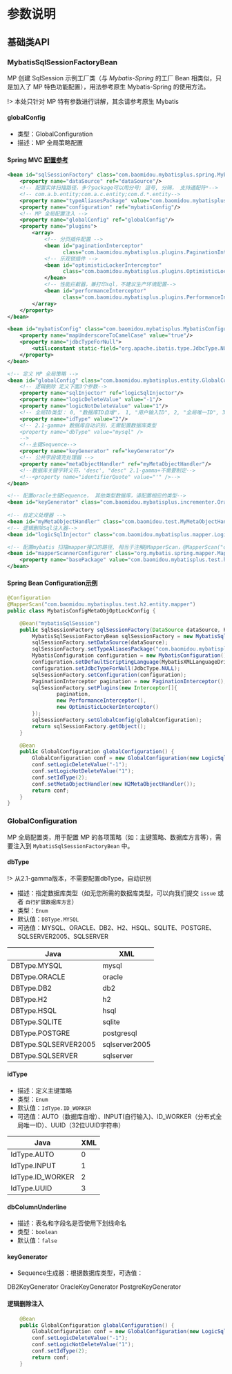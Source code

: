 # 参数说明

## 基础类API

### MybatisSqlSessionFactoryBean

MP 创建 SqlSession 示例工厂类（与 _Mybatis-Spring_ 的工厂 Bean 相类似，只是加入了 MP 特色功能配置），用法参考原生 Mybatis-Spring 的使用方法。

!> 本处只针对 MP 特有参数进行讲解，其余请参考原生 Mybatis

#### globalConfig

- 类型：GlobalConfiguration
- 描述：MP 全局策略配置

#### Spring MVC [配置参考](https://gitee.com/baomidou/mybatis-plus/blob/dev/mybatis-plus-core/src/test/resources/h2/spring-test-h2-mvc.xml)

```xml
<bean id="sqlSessionFactory" class="com.baomidou.mybatisplus.spring.MybatisSqlSessionFactoryBean">
    <property name="dataSource" ref="dataSource"/>
    <!-- 配置实体扫描路径，多个package可以用分号; 逗号, 分隔， 支持通配符*-->
    <!-- com.a.b.entity;com.a.c.entity;com.d.*.entity-->
    <property name="typeAliasesPackage" value="com.baomidou.mybatisplus.test.h2.entity"/>
    <property name="configuration" ref="mybatisConfig"/>
    <!-- MP 全局配置注入 -->
    <property name="globalConfig" ref="globalConfig"/>
    <property name="plugins">
        <array>
            <!-- 分页插件配置 -->
            <bean id="paginationInterceptor"
                  class="com.baomidou.mybatisplus.plugins.PaginationInterceptor"/>
            <!-- 乐观锁插件 -->    
            <bean id="optimisticLockerInterceptor"
                  class="com.baomidou.mybatisplus.plugins.OptimisticLockerInterceptor">
            </bean>
            <!-- 性能拦截器，兼打印sql，不建议生产环境配置-->
            <bean id="performanceInterceptor"
                  class="com.baomidou.mybatisplus.plugins.PerformanceInterceptor"/>
        </array>
    </property>
</bean>

<bean id="mybatisConfig" class="com.baomidou.mybatisplus.MybatisConfiguration">
    <property name="mapUnderscoreToCamelCase" value="true"/>
    <property name="jdbcTypeForNull">
        <util:constant static-field="org.apache.ibatis.type.JdbcType.NULL"/>
    </property>
</bean>

<!-- 定义 MP 全局策略 -->
<bean id="globalConfig" class="com.baomidou.mybatisplus.entity.GlobalConfiguration">
    <!-- 逻辑删除 定义下面3个参数-->
    <property name="sqlInjector" ref="logicSqlInjector"/>
    <property name="logicDeleteValue" value="-1"/>
    <property name="logicNotDeleteValue" value="1"/>
    <!-- 全局ID类型： 0, "数据库ID自增"， 1, "用户输入ID", 2, "全局唯一ID", 3, "全局唯一ID"-->
    <property name="idType" value="2"/>
    <!-- 2.1-gamma+ 数据库自动识别，无需配置数据库类型
    <property name="dbType" value="mysql" />
    -->
    <!--主键Sequence-->
    <property name="keyGenerator" ref="keyGenerator"/>
    <!-- 公共字段填充处理器 -->
    <property name="metaObjectHandler" ref="myMetaObjectHandler"/>
    <!--数据库关键字转义符，'desc', "desc" 2.1-gamma+不需要制定-->
    <!--<property name="identifierQuote" value="'" />-->
</bean>

<!-- 配置oracle主键Sequence， 其他类型数据库，请配置相应的类型-->
<bean id="keyGenerator" class="com.baomidou.mybatisplus.incrementer.OracleKeyGenerator"/>
 
<!-- 自定义处理器 -->
<bean id="myMetaObjectHandler" class="com.baomidou.test.MyMetaObjectHandler" />
<!-- 逻辑删除Sql注入器-->
<bean id="logicSqlInjector" class="com.baomidou.mybatisplus.mapper.LogicSqlInjector"/>

<!-- 配置mybatis 扫描mapper接口的路径, 相当于注解@MapperScan，@MapperScan("com.baomidou.mybatisplus.test.h2.entity.mapper")-->
<bean id="mapperScannerConfigurer" class="org.mybatis.spring.mapper.MapperScannerConfigurer">
    <property name="basePackage" value="com.baomidou.mybatisplus.test.h2.entity.mapper"/>
</bean>
```

#### Spring Bean Configuration[示例](https://gitee.com/baomidou/mybatis-plus/tree/dev/mybatis-plus-core/src/test/java/com/baomidou/mybatisplus/test/h2/config)
```java
@Configuration
@MapperScan("com.baomidou.mybatisplus.test.h2.entity.mapper")
public class MybatisConfigMetaObjOptLockConfig {

    @Bean("mybatisSqlSession")
    public SqlSessionFactory sqlSessionFactory(DataSource dataSource, ResourceLoader resourceLoader, GlobalConfiguration globalConfiguration) throws Exception {
        MybatisSqlSessionFactoryBean sqlSessionFactory = new MybatisSqlSessionFactoryBean();
        sqlSessionFactory.setDataSource(dataSource);
        sqlSessionFactory.setTypeAliasesPackage("com.baomidou.mybatisplus.test.h2.entity.persistent");
        MybatisConfiguration configuration = new MybatisConfiguration();
        configuration.setDefaultScriptingLanguage(MybatisXMLLanguageDriver.class);
        configuration.setJdbcTypeForNull(JdbcType.NULL);
        sqlSessionFactory.setConfiguration(configuration);
        PaginationInterceptor pagination = new PaginationInterceptor();
        sqlSessionFactory.setPlugins(new Interceptor[]{
                pagination,
                new PerformanceInterceptor(),
                new OptimisticLockerInterceptor()
        });
        sqlSessionFactory.setGlobalConfig(globalConfiguration);
        return sqlSessionFactory.getObject();
    }

    @Bean
    public GlobalConfiguration globalConfiguration() {
        GlobalConfiguration conf = new GlobalConfiguration(new LogicSqlInjector());
        conf.setLogicDeleteValue("-1");
        conf.setLogicNotDeleteValue("1");
        conf.setIdType(2);
        conf.setMetaObjectHandler(new H2MetaObjectHandler());
        return conf;
    }
}

```

### GlobalConfiguration

MP 全局配置类，用于配置 MP 的各项策略（如：主键策略、数据库方言等），需要注入到 `MybatisSqlSessionFactoryBean` 中。

#### dbType

!> 从2.1-gamma版本，不需要配置dbType，自动识别

- 描述：指定数据库类型（如无您所需的数据库类型，可以向我们提交 `issue` 或者 `自行扩展数据库方言`）
- 类型：`Enum`
- 默认值：`DBType.MYSQL`
- 可选值：MYSQL、ORACLE、DB2、H2、HSQL、SQLITE、POSTGRE、SQLSERVER2005、SQLSERVER

Java                 | XML
-------------------- | -------------
DBType.MYSQL         | mysql
DBType.ORACLE        | oracle
DBType.DB2           | db2
DBType.H2            | h2
DBType.HSQL          | hsql
DBType.SQLITE        | sqlite
DBType.POSTGRE       | postgresql
DBType.SQLSERVER2005 | sqlserver2005
DBType.SQLSERVER     | sqlserver

#### idType

- 描述：定义主键策略
- 类型：`Enum`
- 默认值：`IdType.ID_WORKER`
- 可选值：AUTO（数据库自增）、INPUT(自行输入)、ID_WORKER（分布式全局唯一ID）、UUID（32位UUID字符串）

Java             | XML
---------------- | ---
IdType.AUTO      | 0
IdType.INPUT     | 1
IdType.ID_WORKER | 2
IdType.UUID      | 3

#### dbColumnUnderline

- 描述：表名和字段名是否使用下划线命名
- 类型：`boolean`
- 默认值：`false`

#### keyGenerator

- Sequence生成器：根据数据库类型，可选值：

DB2KeyGenerator
OracleKeyGenerator
PostgreKeyGenerator

#### 逻辑删除注入

```java
    @Bean
    public GlobalConfiguration globalConfiguration() {
        GlobalConfiguration conf = new GlobalConfiguration(new LogicSqlInjector());
        conf.setLogicDeleteValue("-1");
        conf.setLogicNotDeleteValue("1");
        conf.setIdType(2);
        return conf;
    }
```



